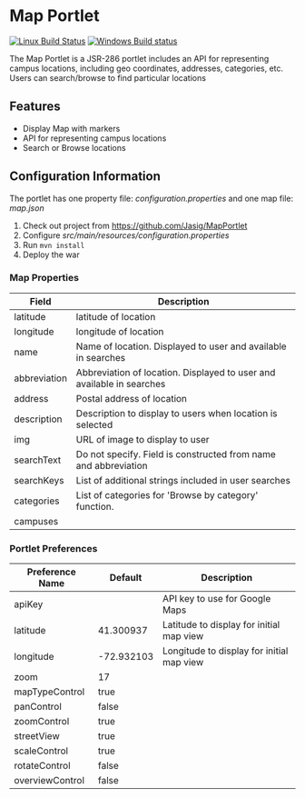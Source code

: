 # Map Portlet

[![Linux Build Status](https://travis-ci.org/Jasig/MapPortlet.svg?branch=master)](https://travis-ci.org/Jasig/MapPortlet)
[![Windows Build status](https://ci.appveyor.com/api/projects/status/gi1nk831v4145wso/branch/master?svg=true)](https://ci.appveyor.com/project/ChristianMurphy/mapportlet/branch/master)

The Map Portlet is a JSR-286 portlet includes an API for representing campus locations, including geo coordinates, addresses, categories, etc. Users can search/browse to find particular locations

## Features

*   Display Map with markers
*   API for representing campus locations
*   Search or Browse locations


## Configuration Information

The portlet has one property file: *configuration.properties* and one map file: *map.json*

1.  Check out project from <https://github.com/Jasig/MapPortlet>
2.  Configure *src/main/resources/configuration.properties*
3.  Run `mvn install`
4.  Deploy the war

### Map Properties

| Field        | Description                                                            |
| ------------ | ---------------------------------------------------------------------- |
| latitude     | latitude of location                                                   |
| longitude    | longitude of location                                                  |
| name         | Name of location.  Displayed to user and available in searches         |
| abbreviation | Abbreviation of location.  Displayed to user and available in searches |
| address      | Postal address of location                                             |
| description  | Description to display to users when location is selected              |
| img          | URL of image to display to user                                        |
| searchText   | Do not specify.  Field is constructed from name and abbreviation       |
| searchKeys   | List of additional strings included in user searches                   |
| categories   | List of categories for 'Browse by category' function.                  |
| campuses     |                                                                        |

### Portlet Preferences

| Preference Name | Default    | Description                               |
| --------------- | ---------- | ----------------------------------------- |
| apiKey          |            | API key to use for Google Maps            |
| latitude        | 41.300937  | Latitude to display for initial map view  |
| longitude       | -72.932103 | Longitude to display for initial map view |
| zoom            | 17         |                                           |
| mapTypeControl  | true       |                                           |
| panControl      | false      |                                           |
| zoomControl     | true       |                                           |
| streetView      | true       |                                           |
| scaleControl    | true       |                                           |
| rotateControl   | false      |                                           |
| overviewControl | false      |                                           |
